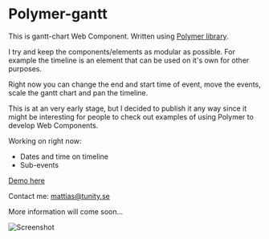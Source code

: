 Polymer-gantt
=============

This is gantt-chart Web Component. Written using [Polymer library](https://github.com/polymer/polymer).

I try and keep the components/elements as modular as possible. For example the timeline is an element that can be used on it's own for other purposes.

Right now you can change the end and start time of event, move the events, scale the gantt chart and pan the timeline. 

This is at an very early stage, but I decided to publish it any way since it might be interesting for people to check out examples of using Polymer to develop Web Components.


Working on right now:
- Dates and time on timeline
- Sub-events

[Demo here](http://polymer-gantt.eu01.aws.af.cm)

Contact me: mattias@tunity.se

More information will come soon...

![Screenshot](http://cl.ly/image/1M3M1f1C3y0V/Sk%C3%A4rmavbild%202013-05-20%20kl.%2009.50.51.png)


